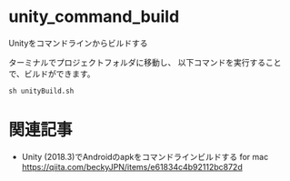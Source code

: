 # unity_command_build
Unityをコマンドラインからビルドする

ターミナルでプロジェクトフォルダに移動し、
以下コマンドを実行することで、ビルドができます。

`sh unityBuild.sh` 

# 関連記事
- Unity (2018.3)でAndroidのapkをコマンドラインビルドする for mac
https://qiita.com/beckyJPN/items/e61834c4b92112bc872d
